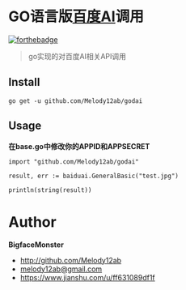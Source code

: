 # GO语言版[百度AI][1]调用


[![forthebadge](https://forthebadge.com/images/badges/made-with-go.svg)](https://forthebadge.com)

> go实现的对百度AI相关API调用

## Install

```
go get -u github.com/Melody12ab/godai
```

## Usage

**在base.go中修改你的APPID和APPSECRET**


```
import "github.com/Melody12ab/godai"

result, err := baiduai.GeneralBasic("test.jpg")

println(string(result))
```

# Author

**BigfaceMonster**

* <http://github.com/Melody12ab>
* <melody12ab@gmail.com>
* <https://www.jianshu.com/u/ff631089df1f>

[1]: http://ai.baidu.com/docs#/
